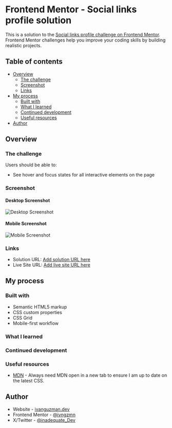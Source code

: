 # Frontend Mentor - Social links profile solution

This is a solution to the [Social links profile challenge on Frontend Mentor](https://www.frontendmentor.io/challenges/social-links-profile-UG32l9m6dQ). Frontend Mentor challenges help you improve your coding skills by building realistic projects.

## Table of contents

- [Overview](#overview)
  - [The challenge](#the-challenge)
  - [Screenshot](#screenshot)
  - [Links](#links)
- [My process](#my-process)
  - [Built with](#built-with)
  - [What I learned](#what-i-learned)
  - [Continued development](#continued-development)
  - [Useful resources](#useful-resources)
- [Author](#author)

## Overview

### The challenge

Users should be able to:

- See hover and focus states for all interactive elements on the page

### Screenshot

#### Desktop Screenshot

![Desktop Screenshot](./images/desktop-screenshot.png)

#### Mobile Screenshot

![Mobile Screenshot](./images/mobile-screenshot.png)

### Links

- Solution URL: [Add solution URL here](https://your-solution-url.com)
- Live Site URL: [Add live site URL here](https://ivngzmn.github.io/social-links-profile/)

## My process

### Built with

- Semantic HTML5 markup
- CSS custom properties
- CSS Grid
- Mobile-first workflow

### What I learned

### Continued development

### Useful resources

- [MDN](https://developer.mozilla.org/en-US/) - Always need MDN open in a new tab to ensure I am up to date on the latest CSS.

## Author

- Website - [ivanguzman.dev](ivanguzman.dev)
- Frontend Mentor - [@ivngzmn](https://www.frontendmentor.io/profile/ivngzmn)
- X/Twitter - [@inadequate_Dev](https://x.com/inadequate_Dev)

